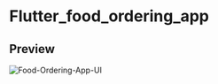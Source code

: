 # Flutter_food_ordering_app

## Preview

![Food-Ordering-App-UI](https://user-images.githubusercontent.com/38382273/115611632-fddf7e80-a2f2-11eb-91c5-2761bc06cced.png)
